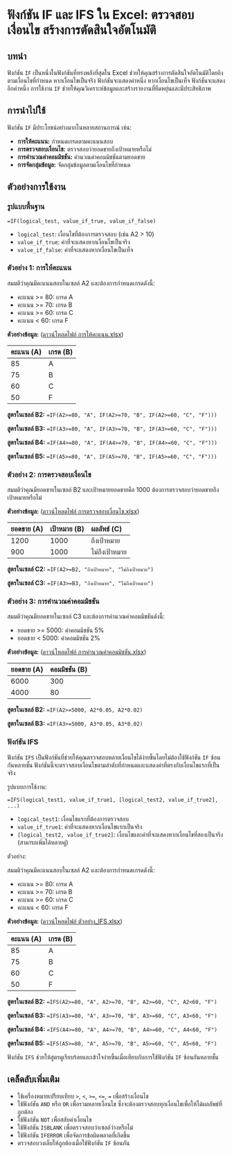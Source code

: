 # ฟังก์ชัน IF และ IFS ใน Excel: ตรวจสอบเงื่อนไข สร้างการตัดสินใจอัตโนมัติ

## บทนำ

ฟังก์ชัน `IF` เป็นหนึ่งในฟังก์ชันที่ทรงพลังที่สุดใน Excel ช่วยให้คุณสร้างการตัดสินใจอัตโนมัติโดยอิงตามเงื่อนไขที่กำหนด หากเงื่อนไขเป็นจริง ฟังก์ชันจะแสดงค่าหนึ่ง หากเงื่อนไขเป็นเท็จ ฟังก์ชันจะแสดงอีกค่าหนึ่ง การใช้งาน `IF` ช่วยให้คุณวิเคราะห์ข้อมูลและสร้างรายงานที่ยืดหยุ่นและมีประสิทธิภาพ

## การนำไปใช้

ฟังก์ชัน `IF` มีประโยชน์อย่างมากในหลายสถานการณ์ เช่น:

* **การให้คะแนน:** กำหนดเกรดตามคะแนนสอบ
* **การตรวจสอบเงื่อนไข:** ตรวจสอบว่ายอดขายถึงเป้าหมายหรือไม่
* **การคำนวณค่าคอมมิชชัน:** คำนวณค่าคอมมิชชันตามยอดขาย
* **การจัดกลุ่มข้อมูล:** จัดกลุ่มข้อมูลตามเงื่อนไขที่กำหนด

## ตัวอย่างการใช้งาน

### รูปแบบพื้นฐาน

`=IF(logical_test, value_if_true, value_if_false)`

* `logical_test`: เงื่อนไขที่ต้องการตรวจสอบ (เช่น A2 > 10)
* `value_if_true`: ค่าที่จะแสดงหากเงื่อนไขเป็นจริง
* `value_if_false`: ค่าที่จะแสดงหากเงื่อนไขเป็นเท็จ

### ตัวอย่าง 1: การให้คะแนน

สมมติว่าคุณมีคะแนนสอบในเซลล์ A2 และต้องการกำหนดเกรดดังนี้:

* คะแนน >= 80: เกรด A
* คะแนน >= 70: เกรด B
* คะแนน >= 60: เกรด C
* คะแนน < 60: เกรด F

**ตัวอย่างข้อมูล:** ([ดาวน์โหลดไฟล์ การให้คะแนน.xlsx](./assets/IF_Nested.xlsx))

| คะแนน (A) | เกรด (B) |
| :--------- | :------- |
| 85         | A        |
| 75         | B        |
| 60         | C        |
| 50         | F        |

**สูตรในเซลล์ B2:** `=IF(A2>=80, "A", IF(A2>=70, "B", IF(A2>=60, "C", "F")))`

**สูตรในเซลล์ B3:** `=IF(A3>=80, "A", IF(A3>=70, "B", IF(A3>=60, "C", "F")))`

**สูตรในเซลล์ B4:** `=IF(A4>=80, "A", IF(A4>=70, "B", IF(A4>=60, "C", "F")))`

**สูตรในเซลล์ B5:** `=IF(A5>=80, "A", IF(A5>=70, "B", IF(A5>=60, "C", "F")))`

### ตัวอย่าง 2: การตรวจสอบเงื่อนไข

สมมติว่าคุณมียอดขายในเซลล์ B2 และเป้าหมายยอดขายคือ 1000 ต้องการตรวจสอบว่ายอดขายถึงเป้าหมายหรือไม่

**ตัวอย่างข้อมูล:** ([ดาวน์โหลดไฟล์ การตรวจสอบเงื่อนไข.xlsx](./assets/IF_DisplayText.xlsx))

| ยอดขาย (A) | เป้าหมาย (B) | ผลลัพธ์ (C) |
| :--------- | :----------- | :----------- |
| 1200       | 1000         | ถึงเป้าหมาย   |
| 900        | 1000         | ไม่ถึงเป้าหมาย |

**สูตรในเซลล์ C2:** `=IF(A2>=B2, "ถึงเป้าหมาย", "ไม่ถึงเป้าหมาย")`

**สูตรในเซลล์ C3:** `=IF(A3>=B3, "ถึงเป้าหมาย", "ไม่ถึงเป้าหมาย")`

### ตัวอย่าง 3: การคำนวณค่าคอมมิชชัน

สมมติว่าคุณมียอดขายในเซลล์ C3 และต้องการคำนวณค่าคอมมิชชันดังนี้:

* ยอดขาย >= 5000: ค่าคอมมิชชัน 5%
* ยอดขาย < 5000: ค่าคอมมิชชัน 2%

**ตัวอย่างข้อมูล:** ([ดาวน์โหลดไฟล์ การคำนวณค่าคอมมิชชัน.xlsx](./assets/IF_Commision.xlsx.xlsx))

| ยอดขาย (A) | คอมมิชชัน (B) |
| :--------- | :------------- |
| 6000       | 300            |
| 4000       | 80             |

**สูตรในเซลล์ B2:** `=IF(A2>=5000, A2*0.05, A2*0.02)`

**สูตรในเซลล์ B3:** `=IF(A3>=5000, A3*0.05, A3*0.02)`


### ฟังก์ชัน IFS

ฟังก์ชัน `IFS` เป็นฟังก์ชันที่ช่วยให้คุณตรวจสอบหลายเงื่อนไขได้ง่ายขึ้นโดยไม่ต้องใช้ฟังก์ชัน `IF` ซ้อนกันหลายชั้น ฟังก์ชันนี้จะตรวจสอบเงื่อนไขตามลำดับที่กำหนดและแสดงค่าที่ตรงกับเงื่อนไขแรกที่เป็นจริง

รูปแบบการใช้งาน:

`=IFS(logical_test1, value_if_true1, [logical_test2, value_if_true2], ...)`

* `logical_test1`: เงื่อนไขแรกที่ต้องการตรวจสอบ
* `value_if_true1`: ค่าที่จะแสดงหากเงื่อนไขแรกเป็นจริง
* `[logical_test2, value_if_true2]`: เงื่อนไขและค่าที่จะแสดงหากเงื่อนไขที่สองเป็นจริง (สามารถเพิ่มได้หลายคู่)

ตัวอย่าง:

สมมติว่าคุณมีคะแนนสอบในเซลล์ A2 และต้องการกำหนดเกรดดังนี้:

* คะแนน >= 80: เกรด A
* คะแนน >= 70: เกรด B
* คะแนน >= 60: เกรด C
* คะแนน < 60: เกรด F

**ตัวอย่างข้อมูล:** ([ดาวน์โหลดไฟล์ ตัวอย่าง_IFS.xlsx](./assets/IFS.xlsx))

| คะแนน (A) | เกรด (B) |
| :--------- | :------- |
| 85         | A        |
| 75         | B        |
| 60         | C        |
| 50         | F        |

**สูตรในเซลล์ B2:** `=IFS(A2>=80, "A", A2>=70, "B", A2>=60, "C", A2<60, "F")`

**สูตรในเซลล์ B3:** `=IFS(A3>=80, "A", A3>=70, "B", A3>=60, "C", A3<60, "F")`

**สูตรในเซลล์ B4:** `=IFS(A4>=80, "A", A4>=70, "B", A4>=60, "C", A4<60, "F")`

**สูตรในเซลล์ B5:** `=IFS(A5>=80, "A", A5>=70, "B", A5>=60, "C", A5<60, "F")`

ฟังก์ชัน `IFS` ช่วยให้สูตรดูเรียบร้อยและเข้าใจง่ายขึ้นเมื่อเทียบกับการใช้ฟังก์ชัน `IF` ซ้อนกันหลายชั้น

## เคล็ดลับเพิ่มเติม

* ใช้เครื่องหมายเปรียบเทียบ `>`, `<`, `>=`, `<=`, `=` เพื่อสร้างเงื่อนไข
* ใช้ฟังก์ชัน `AND` หรือ `OR` เพื่อรวมหลายเงื่อนไข ซึ่งจะต้องตรวจสอบทุกเงื่อนไขเพื่อให้ได้ผลลัพธ์ที่ถูกต้อง
* ใช้ฟังก์ชัน `NOT` เพื่อสลับค่าเงื่อนไข
* ใช้ฟังก์ชัน `ISBLANK` เพื่อตรวจสอบว่าเซลล์ว่างหรือไม่
* ใช้ฟังก์ชัน `IFERROR` เพื่อจัดการข้อผิดพลาดที่เกิดขึ้น
* ตรวจสอบวงเล็บให้ถูกต้องเมื่อใช้ฟังก์ชัน `IF` ซ้อนกัน
